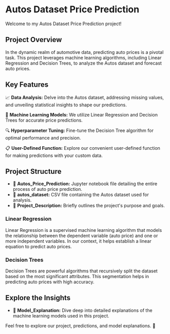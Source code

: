 # Autos Dataset Price Prediction
 Welcome to my Autos Dataset Price Prediction project!
 
## Project Overview

In the dynamic realm of automotive data, predicting auto prices is a pivotal task. This project leverages machine learning algorithms, including Linear Regression and Decision Trees, to analyze the Autos dataset and forecast auto prices.

## Key Features

📈 **Data Analysis:** Delve into the Autos dataset, addressing missing values, and unveiling statistical insights to shape our predictions.

🤖 **Machine Learning Models:** We utilize Linear Regression and Decision Trees for accurate price predictions.

🔍 **Hyperparameter Tuning:** Fine-tune the Decision Tree algorithm for optimal performance and precision.

📋 **User-Defined Function:** Explore our convenient user-defined function for making predictions with your custom data.

## Project Structure

- 📁 **Autos_Price_Prediction:** Jupyter notebook file detailing the entire process of auto price prediction.
- 📁 **autos_dataset:** CSV file containing the Autos dataset used for analysis.
- 📁 **Project_Description:** Briefly outlines the project's purpose and goals.

### Linear Regression

Linear Regression is a supervised machine learning algorithm that models the relationship between the dependent variable (auto price) and one or more independent variables. In our context, it helps establish a linear equation to predict auto prices.

### Decision Trees

Decision Trees are powerful algorithms that recursively split the dataset based on the most significant attributes. This segmentation helps in predicting auto prices with high accuracy.

## Explore the Insights

- 📁 **Model_Explanation:** Dive deep into detailed explanations of the machine learning models used in this project.
  
Feel free to explore our project, predictions, and model explanations. 🚀

